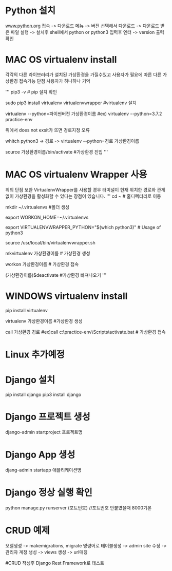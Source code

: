# Python 설치
www.python.org 접속 -> 다운로드 메뉴 -> 버전 선택해서 다운로드 -> 다운로드 받은 파일 실행
-> 설치후 shell에서 python or python3 입력후 엔터 -> version 출력 확인

# MAC OS virtualenv install
각각의 다른 라이브러리가 설치된 가상환경을 가질수있고
사용자가 필요에 따른 다른 가상환경 접속가능 단점 사용자가 하나하나 기억

'''
 pip3 -v  # pip 설치 확인

 sudo pip3 install virtualenv virtualenvwrapper #virtualenv 설치

 virtualenv --python=파이썬버전 가상환경이름  #ex) virtualenv --python=3.7.2 practice-env

 위에서 does not exsit가 뜨면 경로지정 오류

 whitch python3 -> 경로 -> virtualenv --python=경로 가상환경이름

 source 가상환경이름/bin/activate   #가상환경 진입
 '''

# MAC OS virtualenv Wrapper 사용
 위의 단점 보완
 VirtualenvWrapper를 사용할 경우 터미널이 현재 위치한 경로와 관계없이 가상환경을 활성화할 수 있다는 장점이 있습니다.
'''
 cd ~ # 홈디렉터리로 이동

 mkdir ~/.virtualenvs  #폴더 생성

 export WORKON_HOME=~/.virtualenvs

 export VIRTUALENVWRAPPER_PYTHON="$(which python3)"  # Usage of python3

 source /usr/local/bin/virtualenvwrapper.sh

 mkvirtualenv 가상환경이름 # 가상환경 생성

 workon 가상환경이름 # 가상환경 접속

 (가상환경이름)$deactivate #가상환경 빠져나오기
'''

# WINDOWS virtualenv install
 pip install virtualenv

 virtualenv 가상환경이름 #가상환경 생성

 call 가상환경 경로   #ex)call c:\practice-env\Scripts\activate.bat # 가상환경 접속
 
 # Linux 추가예정

# Django 설치
 pip install django
 pip3 install django

# Django 프로젝트 생성
django-admin startproject 프로젝트명

# Django App 생성
djang-admin startapp 애플리케이션명

# Django 정상 실행 확인
python manage.py runserver (포트번호) //포트번호 안붙였을때 8000기본

# CRUD 예제
모델생성 -> makemigrations, migrate 명령어로 테이블생성 -> admin site 수정 -> 관리자 계정 생성 -> views 생성 -> url매칭

#CRUD 작성후 Django Rest Framework로 테스트

